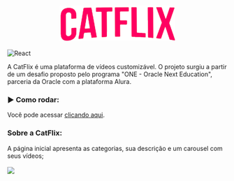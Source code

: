 <div align="center"><img  alt="logo" height="80"  src="src/assets/images/logo1.png"></div>
<br>
<img  alt="React" width="40" src="https://cdn.jsdelivr.net/gh/devicons/devicon/icons/react/react-original.svg">
<div>
    <p>A CatFlix é uma plataforma de vídeos customizável. O projeto surgiu a partir de um desafio proposto pelo programa "ONE - Oracle Next Education", parceria da Oracle com a plataforma Alura.</p>
</div>
<h3>▶ Como rodar:</h3>
<div>
    <p>Você pode acessar <a href="https://catflix-pi.vercel.app/">clicando aqui</a>.</p>    
</div>

<h3>Sobre a CatFlix:</h3>
A página inicial apresenta as categorias, sua descrição e um carousel com seus vídeos;
</br></br>
<img width="600" src="src/assets/images/gifs/gif-01.gif">
</br></br>

